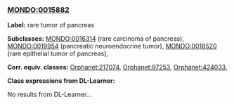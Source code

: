
### [MONDO:0015882](http://purl.obolibrary.org/obo/MONDO_0015882)
**Label:** rare tumor of pancreas

**Subclasses:** [MONDO:0016314](http://purl.obolibrary.org/obo/MONDO_0016314) (rare carcinoma of pancreas), [MONDO:0019954](http://purl.obolibrary.org/obo/MONDO_0019954) (pancreatic neuroendocrine tumor), [MONDO:0018520](http://purl.obolibrary.org/obo/MONDO_0018520) (rare epithelial tumor of pancreas), 

**Corr. equiv. classes:** [Orphanet:217074](http://www.orpha.net/ORDO/Orphanet_217074), [Orphanet:97253](http://www.orpha.net/ORDO/Orphanet_97253), [Orphanet:424033](http://www.orpha.net/ORDO/Orphanet_424033), 

**Class expressions from DL-Learner:**

No results from DL-Learner...



